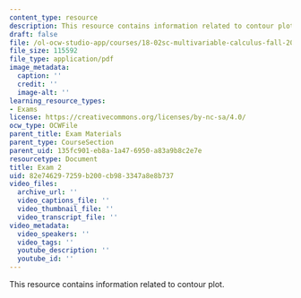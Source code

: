 ```yaml
---
content_type: resource
description: This resource contains information related to contour plot.
draft: false
file: /ol-ocw-studio-app/courses/18-02sc-multivariable-calculus-fall-2010/82e746297259b200cb983347a8e8b737_MIT18_02SC_exam2.pdf
file_size: 115592
file_type: application/pdf
image_metadata:
  caption: ''
  credit: ''
  image-alt: ''
learning_resource_types:
- Exams
license: https://creativecommons.org/licenses/by-nc-sa/4.0/
ocw_type: OCWFile
parent_title: Exam Materials
parent_type: CourseSection
parent_uid: 135fc901-eb8a-1a47-6950-a83a9b8c2e7e
resourcetype: Document
title: Exam 2
uid: 82e74629-7259-b200-cb98-3347a8e8b737
video_files:
  archive_url: ''
  video_captions_file: ''
  video_thumbnail_file: ''
  video_transcript_file: ''
video_metadata:
  video_speakers: ''
  video_tags: ''
  youtube_description: ''
  youtube_id: ''
---
```

This resource contains information related to contour plot.